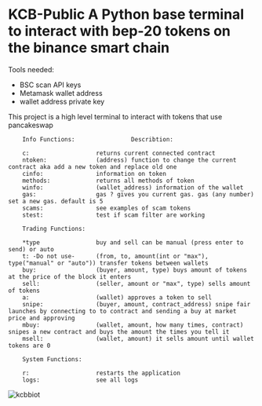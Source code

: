 # KCB-Public A Python base terminal to interact with bep-20 tokens on the binance smart chain

Tools needed:
+ BSC scan API keys
+ Metamask wallet address
+ wallet address private key


This project is a high level terminal to interact with tokens that use pancakeswap


        Info Functions:                Describtion:

        c:                   returns current connected contract
        ntoken:              (address) function to change the current contract aka add a new token and replace old one
        cinfo:               information on token
        methods:             returns all methods of token
        winfo:               (wallet_address) information of the wallet
        gas:                 gas ? gives you current gas. gas (any number) set a new gas. default is 5
        scams:               see examples of scam tokens
        stest:               test if scam filter are working

        Trading Functions:

        *type                buy and sell can be manual (press enter to send) or auto
        t: -Do not use-      (from, to, amount(int or "max"), type("manual" or "auto")) transfer tokens between wallets
        buy:                 (buyer, amount, type) buys amount of tokens at the price of the block it enters
        sell:                (seller, amount or "max", type) sells amount of tokens
        a:                   (wallet) approves a token to sell
        snipe:               (buyer, amount, contract_address) snipe fair launches by connecting to to contract and sending a buy at market price and approving
        mbuy:                (wallet, amount, how many times, contract) snipes a new contract and buys the amount the times you tell it
        msell:               (wallet, amount) it sells amount until wallet tokens are 0

        System Functions:

        r:                   restarts the application
        logs:                see all logs
  

![kcbbiot](https://user-images.githubusercontent.com/63566185/128554755-6e404973-c878-4e7f-9f0c-57dc50bada36.JPG)
